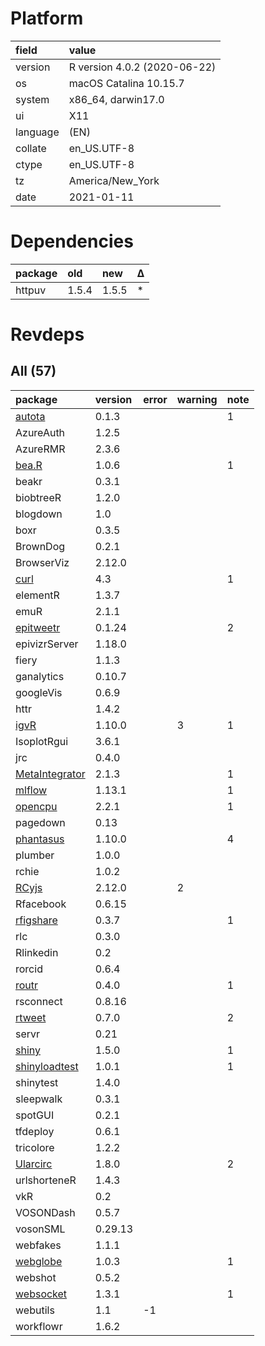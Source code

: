 # Platform

|field    |value                        |
|:--------|:----------------------------|
|version  |R version 4.0.2 (2020-06-22) |
|os       |macOS Catalina 10.15.7       |
|system   |x86_64, darwin17.0           |
|ui       |X11                          |
|language |(EN)                         |
|collate  |en_US.UTF-8                  |
|ctype    |en_US.UTF-8                  |
|tz       |America/New_York             |
|date     |2021-01-11                   |

# Dependencies

|package |old   |new   |Δ  |
|:-------|:-----|:-----|:--|
|httpuv  |1.5.4 |1.5.5 |*  |

# Revdeps

## All (57)

|package                                      |version |error |warning |note |
|:--------------------------------------------|:-------|:-----|:-------|:----|
|[autota](problems.md#autota)                 |0.1.3   |      |        |1    |
|AzureAuth                                    |1.2.5   |      |        |     |
|AzureRMR                                     |2.3.6   |      |        |     |
|[bea.R](problems.md#bear)                    |1.0.6   |      |        |1    |
|beakr                                        |0.3.1   |      |        |     |
|biobtreeR                                    |1.2.0   |      |        |     |
|blogdown                                     |1.0     |      |        |     |
|boxr                                         |0.3.5   |      |        |     |
|BrownDog                                     |0.2.1   |      |        |     |
|BrowserViz                                   |2.12.0  |      |        |     |
|[curl](problems.md#curl)                     |4.3     |      |        |1    |
|elementR                                     |1.3.7   |      |        |     |
|emuR                                         |2.1.1   |      |        |     |
|[epitweetr](problems.md#epitweetr)           |0.1.24  |      |        |2    |
|epivizrServer                                |1.18.0  |      |        |     |
|fiery                                        |1.1.3   |      |        |     |
|ganalytics                                   |0.10.7  |      |        |     |
|googleVis                                    |0.6.9   |      |        |     |
|httr                                         |1.4.2   |      |        |     |
|[igvR](problems.md#igvr)                     |1.10.0  |      |3       |1    |
|IsoplotRgui                                  |3.6.1   |      |        |     |
|jrc                                          |0.4.0   |      |        |     |
|[MetaIntegrator](problems.md#metaintegrator) |2.1.3   |      |        |1    |
|[mlflow](problems.md#mlflow)                 |1.13.1  |      |        |1    |
|[opencpu](problems.md#opencpu)               |2.2.1   |      |        |1    |
|pagedown                                     |0.13    |      |        |     |
|[phantasus](problems.md#phantasus)           |1.10.0  |      |        |4    |
|plumber                                      |1.0.0   |      |        |     |
|rchie                                        |1.0.2   |      |        |     |
|[RCyjs](problems.md#rcyjs)                   |2.12.0  |      |2       |     |
|Rfacebook                                    |0.6.15  |      |        |     |
|[rfigshare](problems.md#rfigshare)           |0.3.7   |      |        |1    |
|rlc                                          |0.3.0   |      |        |     |
|Rlinkedin                                    |0.2     |      |        |     |
|rorcid                                       |0.6.4   |      |        |     |
|[routr](problems.md#routr)                   |0.4.0   |      |        |1    |
|rsconnect                                    |0.8.16  |      |        |     |
|[rtweet](problems.md#rtweet)                 |0.7.0   |      |        |2    |
|servr                                        |0.21    |      |        |     |
|[shiny](problems.md#shiny)                   |1.5.0   |      |        |1    |
|[shinyloadtest](problems.md#shinyloadtest)   |1.0.1   |      |        |1    |
|shinytest                                    |1.4.0   |      |        |     |
|sleepwalk                                    |0.3.1   |      |        |     |
|spotGUI                                      |0.2.1   |      |        |     |
|tfdeploy                                     |0.6.1   |      |        |     |
|tricolore                                    |1.2.2   |      |        |     |
|[Ularcirc](problems.md#ularcirc)             |1.8.0   |      |        |2    |
|urlshorteneR                                 |1.4.3   |      |        |     |
|vkR                                          |0.2     |      |        |     |
|VOSONDash                                    |0.5.7   |      |        |     |
|vosonSML                                     |0.29.13 |      |        |     |
|webfakes                                     |1.1.1   |      |        |     |
|[webglobe](problems.md#webglobe)             |1.0.3   |      |        |1    |
|webshot                                      |0.5.2   |      |        |     |
|[websocket](problems.md#websocket)           |1.3.1   |      |        |1    |
|webutils                                     |1.1     |-1    |        |     |
|workflowr                                    |1.6.2   |      |        |     |

